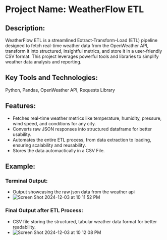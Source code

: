 # Project Name: WeatherFlow ETL

## Description:
WeatherFlow ETL is a streamlined Extract-Transform-Load (ETL) pipeline designed to fetch real-time weather data from the OpenWeather API, transform it into structured, insightful metrics, and store it in a user-friendly CSV format. This project leverages powerful tools and libraries to simplify weather data analysis and reporting.

## Key Tools and Technologies: 
Python, Pandas, OpenWeather API, Requests Library

## Features:
- Fetches real-time weather metrics like temperature, humidity, pressure, wind speed, and conditions for any city.
- Converts raw JSON responses into structured dataframe for better usability.
- Automates the entire ETL process, from data extraction to loading, ensuring scalability and reusability.
- Stores the data automactically in a CSV File.

## Example: 
### Terminal Output: 
- Output showcasing the raw json data from the weather api
- ![Screen Shot 2024-12-03 at 10 11 52 PM](https://github.com/user-attachments/assets/36df14c7-3b37-4de6-bfd0-9270666e0ce3)

### Final Output after ETL Process:
- CSV file storing the structured, tabular weather data format for better readability. 
- ![Screen Shot 2024-12-03 at 10 12 08 PM](https://github.com/user-attachments/assets/a43de900-1808-4886-8c2c-4802431e3634)


